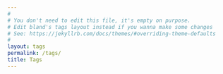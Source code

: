 ```yaml
---
#
# You don't need to edit this file, it's empty on purpose.
# Edit bland's tags layout instead if you wanna make some changes
# See: https://jekyllrb.com/docs/themes/#overriding-theme-defaults
#
layout: tags
permalink: /tags/
title: Tags
---
```

